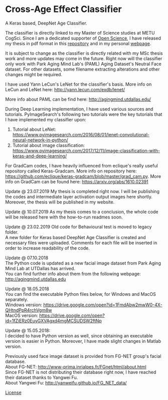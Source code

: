 # Cross-Age Effect Classifier
A Keras based, DeepNet Age Classifier.

The classifier is directly linked to my Master of Science studies at METU CogSci. Since I am a dedicated supporter of [Open Science](https://www.fosteropenscience.eu/content/what-open-science-introduction), I have released my thesis in pdf format in this [repository](https://github.com/caggursoy/Cross-Age-Effect/blob/master/necati_cagatay_gursoy_msc_thesis.pdf) and in my personal [webpage](http://cagataygursoy.com/).  

It is subject to change as the classifier is directly related with my MSc thesis work and more updates may come in the future.
Right now will the classifier only work with Park Aging Mind Lab's (PAML) Aging Dataset's Neutral Face dataset. For other datasets, some filename extracting alterations and other changes might be required.  

I have used Yann LeCun's LeNet for the classifier's basis. More info on LeCun and LeNet here: http://yann.lecun.com/exdb/lenet/

More info about PAML can be find here: http://agingmind.utdallas.edu/  

During Deep Learning implementation, I have used various sources and tutorials. PyImageSearch's following two tutorials were the key tutorials that I have implemented my classifier upon:  
1) Tutorial about LeNet: https://www.pyimagesearch.com/2016/08/01/lenet-convolutional-neural-network-in-python/
2) Tutorial about image classification: https://www.pyimagesearch.com/2017/12/11/image-classification-with-keras-and-deep-learning/
  
For GradCam codes, I have heavily influenced from eclique's really useful repository called Keras-Gradcam. More info on repository here: https://github.com/eclique/keras-gradcam/blob/master/grad_cam.py. More info on GradCam can be found here: https://arxiv.org/abs/1610.02391
  
Update @ 23.07.2019
My thesis is completed right now. I will be publishing the codes and intermediate layer activation output images here shortly. Moreover, the thesis will be published in my website.

Update @ 10.07.2019
As my thesis comes to a conclusion, the whole code will be released here with the how-to-run readmes soon.

Update @ 23.02.2019
Old code for Behavioural test is moved to legacy folder.  
A new folder for Keras based DeepNet Age Classifier is created and necessary files were uploaded. Comments for each file will be inserted in order to increase readability of the code.  

Update @ 07.10.2018  
The Python code is updated as a new facial image dataset from Park Aging Mind Lab at UTDallas has arrived.  
You can find further info about them from the following webpage: http://agingmind.utdallas.edu  

Update @ 18.05.2018  
You can find the executable Python files below, for Windows and MacOS separately.  
Windows version: https://drive.google.com/open?id=1FmdAbw2mwW0-4X-QHtndPpR4rchVgm8w  
MacOS version: https://drive.google.com/open?id=1fZiERz0EuyGXVAgxd4mgMCSUDSW2ftNp  

Update @ 15.05.2018:  
I decided to have Python version as well, since obtaining an executable version is easier in Python. Moreover, I have made slight changes in Matlab version.  

Previously used face image dataset is provided from FG-NET group's facial database.  
About FG-NET: http://www-prima.inrialpes.fr/FGnet/html/about.html  
Since FG-NET is not distributing their database right now, I have reached their dataset thanks to Yangwei Fu.  
About Yangwei Fu: http://yanweifu.github.io/FG_NET_data/  

[License](https://github.com/caggursoy/crossageeffect/blob/master/LICENSE)
